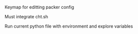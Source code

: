 Keymap for editting packer config

Must integrate cht.sh

Run current python file with environment and explore variables
